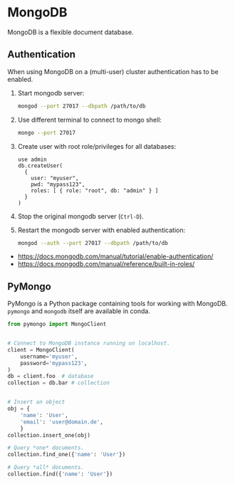 # MongoDB
MongoDB is a flexible document database.

## Authentication
When using MongoDB on a (multi-user) cluster authentication has to be enabled.

1. Start mongodb server:
   ```bash
   mongod --port 27017 --dbpath /path/to/db
   ```

2. Use different terminal to connect to mongo shell:
   ```bash
   mongo --port 27017
   ```

3. Create user with root role/privileges for all databases:
   ```
   use admin
   db.createUser(
     {
       user: "myuser",
       pwd: "mypass123",
       roles: [ { role: "root", db: "admin" } ]
     }
   )
   ```

4. Stop the original mongodb server (`Ctrl-D`).

5. Restart the mongodb server with enabled authentication:
   ```bash
   mongod --auth --port 27017 --dbpath /path/to/db
   ```

* https://docs.mongodb.com/manual/tutorial/enable-authentication/
* https://docs.mongodb.com/manual/reference/built-in-roles/

## PyMongo
PyMongo is a Python package containing tools for working with MongoDB.
`pymongo` and `mongodb` itself are available in conda.

```python
from pymongo import MongoClient


# Connect to MongoDB instance running on localhost.
client = MongoClient(
    username='myuser',
    password='mypass123',
)
db = client.foo  # database
collection = db.bar # collection


# Insert an object
obj = {
    'name': 'User',
    'email': 'user@domain.de',
    }
collection.insert_one(obj)

# Query *one* documents.
collection.find_one({'name': 'User'})

# Query *all* documents.
collection.find({'name': 'User'})
```
